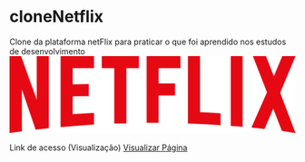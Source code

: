 <h1>cloneNetflix</h1>
Clone da plataforma netFlix para praticar o que foi aprendido nos estudos de desenvolvimento

<img src="img/logo.png">

Link de acesso (Visualização)
<a href="https://jailsonaraujo.github.io/cloneNetflix/">Visualizar Página</a>

